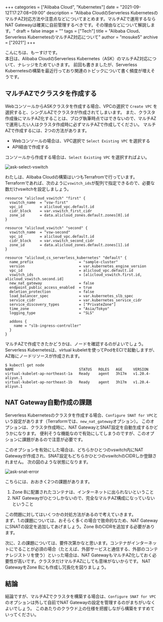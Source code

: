+++
categories = ["Alibaba Cloud", "Kubernetes"]
date = "2021-09-12T17:27:08+09:00"
description = "Alibaba CloudのServerless KubernetesのマルチAZ対応方法や注意点などについてまとめます。マルチAZで運用するならNAT Gatewayは確実に自前管理するべきです。その理由などについて解説します。"
draft = false
image = ""
tags = ["Tech"]
title = "Alibaba Cloud、Serverless KubernetesのマルチAZ対応について"
author = "mosuke5"
archive = ["2021"]
+++

こんにちは、もーすけです。  
本日は、Alibaba CloudのServerless Kubernetes（ASK）のマルチAZ対応について、ナレッジをためていきます。
前回も書きましたが、Serverless Kubernetesの構築を最近行っており関連のトピックについて書く頻度が増えそうです。

<!--more-->

## マルチAZでクラスタを作成する
WebコンソールからASKクラスタを作成する場合、VPCの選択で `Create VPC` を選択すると、シングルAZでクラスタが作成されてしまいます。
また、クラスタ作成後にマルチAZ化することは、ブログ執筆時点ではできないので、マルチAZで運用したい人はクラスタ作成時に必ずマルチAZで作成してください。
マルチAZで作成するには、2つの方法があります。

- Webコンソールの場合は、VPC選択で `Select Existing VPC` を選択する
- API経由で作成する

コンソールから作成する場合は、`Select Existing VPC` を選択すればよい。

![ask-select-vswitch](/image/ask-select-vswitch.png)

わたしは、Alibaba Cloudの構築はいつもTerrafromで行っています。  
Terraformであれば、次のように`vswitch_ids`が配列で指定できるので、必要な数だけvswitchを設定しましょう。

```hcl
resource "alicloud_vswitch" "first" {
  vswitch_name  = "vsw-first"
  vpc_id        = alicloud_vpc.default.id
  cidr_block    = var.vswitch_first_cidr
  zone_id       = data.alicloud_zones.default.zones[0].id
}

resource "alicloud_vswitch" "second" {
  vswitch_name  = "vsw-second"
  vpc_id        = alicloud_vpc.default.id
  cidr_block    = var.vswitch_second_cidr
  zone_id       = data.alicloud_zones.default.zones[1].id
}

resource "alicloud_cs_serverless_kubernetes" "default" {
  name_prefix                     = "sample-cluster"
  version                         = var.kubernetes_engine_version
  vpc_id                          = alicloud_vpc.default.id
  vswitch_ids                     = [alicloud_vswitch.first.id, alicloud_vswitch.second.id]
  new_nat_gateway                 = false
  endpoint_public_access_enabled  = true
  deletion_protection             = false
  load_balancer_spec              = var.kubernetes_slb_spec
  service_cidr                    = var.kubernetes_service_cidr
  service_discovery_types         = ["PrivateZone"]
  time_zone                       = "Asia/Tokyo"
  logging_type                    = "SLS"

  addons {
    name = "slb-ingress-controller"
  }
}
```

マルチAZで作成できたかどうかは、ノードを確認するのがよいでしょう。  
Serverless Kubernetesは、virtual kubeletを使ってPodをECIで起動しますが、AZ毎にノードリソースが作成されます。

```
$ kubectl get node
NAME                              STATUS   ROLES   AGE     VERSION
virtual-kubelet-ap-northeast-1a   Ready    agent   3h17m   v1.20.4-aliyun.1
virtual-kubelet-ap-northeast-1b   Ready    agent   3h17m   v1.20.4-aliyun.1
```

## NAT Gateway自動作成の課題
Serverless Kubernetesのクラスタを作成する場合、`Configure SNAT for VPC`という設定があります（Terraformでは、`new_nat_gateway`オプション）。
このオプションは、クラスタ作成時に、NAT GatewayとSNAT設定を自動生成するかどうかになります。
便利そうな機能なので有効にしてしまうのですが、このオプションに課題があるので注意が必要です。

このオプションを有効にした場合は、どちらかひとつのvswitch内にNAT Gatewayが作成され、SNAT設定もどちらかひとつのvswitchのCIDRしか登録されません。
次の図のような状態になります。

![ask-snat-error](/image/ask-snat-error.png)

こちらには、おおきく2つの課題があります。

1. Zone Bに配置されたコンテナは、インターネットに出られないということ
2. NAT Gatewayがひとつしかないので、完全なマルチAZ構成になっていないということ

この問題に対してはいくつかの対処方法があるので考えていきます。  
まず、1.の課題については、おそらく多くの場合で致命的なため、NAT GatewayにSNATの設定を追加してあげましょう。Zone BのCIDRを追加する必要があります。

次に、2.の課題については、要件次第かなと思います。コンテナがインターネットにでることが必須の場合（たとえば、外部サービスと通信する、外部のコンテナレジストリを使う）といった場合は、NAT GatewayもマルチAZ化しておく必要性が高いです。クラスタだけマルチAZにしても意味がないからです。
NAT GatewayをZone Bにも作成し冗長化を図りましょう。

## 結論
結論ですが、マルチAZでクラスタを構築する場合は、`Configure SNAT for VPC`のオプションは外して自前でNAT Gatewayの設定を管理するのがまちがいなくよいでしょう。
このあたりのクラウド上の仕様を把握しながら構築をすすめていってください。
